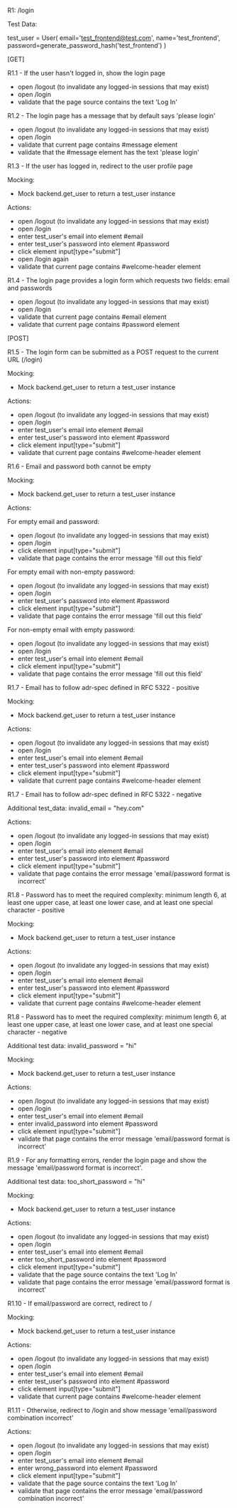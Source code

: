 R1: /login

Test Data:

test_user = User(
    email='test_frontend@test.com',
    name='test_frontend',
    password=generate_password_hash('test_frontend')
)

[GET]

R1.1 - If the user hasn't logged in, show the login page

- open /logout (to invalidate any logged-in sessions that may exist)
- open /login
- validate that the page source contains the text 'Log In'

R1.2 - The login page has a message that by default says 'please login'

- open /logout (to invalidate any logged-in sessions that may exist)
- open /login
- validate that current page contains #message element
- validate that the #message element has the text 'please login'

R1.3 - If the user has logged in, redirect to the user profile page

Mocking:

- Mock backend.get_user to return a test_user instance

Actions:

- open /logout (to invalidate any logged-in sessions that may exist)
- open /login
- enter test_user's email into element #email
- enter test_user's password into element #password
- click element input[type="submit"]
- open /login again
- validate that current page contains #welcome-header element

R1.4 - The login page provides a login form which requests two fields: email and passwords

- open /logout (to invalidate any logged-in sessions that may exist)
- open /login
- validate that current page contains #email element
- validate that current page contains #password element

[POST]

R1.5 - The login form can be submitted as a POST request to the current URL (/login)

Mocking:

- Mock backend.get_user to return a test_user instance

Actions:

- open /logout (to invalidate any logged-in sessions that may exist)
- open /login
- enter test_user's email into element #email
- enter test_user's password into element #password
- click element input[type="submit"]
- validate that current page contains #welcome-header element

R1.6 - Email and password both cannot be empty

Mocking:

- Mock backend.get_user to return a test_user instance

Actions:

For empty email and password:
- open /logout (to invalidate any logged-in sessions that may exist)
- open /login
- click element input[type="submit"]
- validate that page contains the error message 'fill out this field'

For empty email with non-empty password:
- open /logout (to invalidate any logged-in sessions that may exist)
- open /login
- enter test_user's password into element #password
- click element input[type="submit"]
- validate that page contains the error message 'fill out this field'

For non-empty email with empty password:
- open /logout (to invalidate any logged-in sessions that may exist)
- open /login
- enter test_user's email into element #email
- click element input[type="submit"]
- validate that page contains the error message 'fill out this field'

R1.7 - Email has to follow adr-spec defined in RFC 5322 - positive

Mocking:

- Mock backend.get_user to return a test_user instance

Actions:

- open /logout (to invalidate any logged-in sessions that may exist)
- open /login
- enter test_user's email into element #email
- enter test_user's password into element #password
- click element input[type="submit"]
- validate that current page contains #welcome-header element

R1.7 - Email has to follow adr-spec defined in RFC 5322 - negative

Additional test_data:
invalid_email = "hey.com"

Actions:

- open /logout (to invalidate any logged-in sessions that may exist)
- open /login
- enter test_user's email into element #email
- enter test_user's password into element #password
- click element input[type="submit"]
- validate that page contains the error message 'email/password format is incorrect'

R1.8 - Password has to meet the required complexity: minimum length 6, at least one upper case, at least one lower case, and at least one special character - positive

Mocking:

- Mock backend.get_user to return a test_user instance

Actions:

- open /logout (to invalidate any logged-in sessions that may exist)
- open /login
- enter test_user's email into element #email
- enter test_user's password into element #password
- click element input[type="submit"]
- validate that current page contains #welcome-header element

R1.8 - Password has to meet the required complexity: minimum length 6, at least one upper case, at least one lower case, and at least one special character - negative

Additional test data:
invalid_password = "hi"

Mocking:

- Mock backend.get_user to return a test_user instance

Actions:

- open /logout (to invalidate any logged-in sessions that may exist)
- open /login
- enter test_user's email into element #email
- enter invalid_password into element #password
- click element input[type="submit"]
- validate that page contains the error message 'email/password format is incorrect'

R1.9 - For any formatting errors, render the login page and show the message 'email/password format is incorrect'.

Additional test data:
too_short_password = "hi"

Mocking:

- Mock backend.get_user to return a test_user instance

Actions:

- open /logout (to invalidate any logged-in sessions that may exist)
- open /login
- enter test_user's email into element #email
- enter too_short_password into element #password
- click element input[type="submit"]
- validate that the page source contains the text 'Log In'
- validate that page contains the error message 'email/password format is incorrect'

R1.10 - If email/password are correct, redirect to /

Mocking:

- Mock backend.get_user to return a test_user instance

Actions:

- open /logout (to invalidate any logged-in sessions that may exist)
- open /login
- enter test_user's email into element #email
- enter test_user's password into element #password
- click element input[type="submit"]
- validate that current page contains #welcome-header element

R1.11 - Otherwise, redirect to /login and show message 'email/password combination incorrect'

Actions:

- open /logout (to invalidate any logged-in sessions that may exist)
- open /login
- enter test_user's email into element #email
- enter wrong_password into element #password
- click element input[type="submit"]
- validate that the page source contains the text 'Log In'
- validate that page contains the error message 'email/password combination incorrect'
